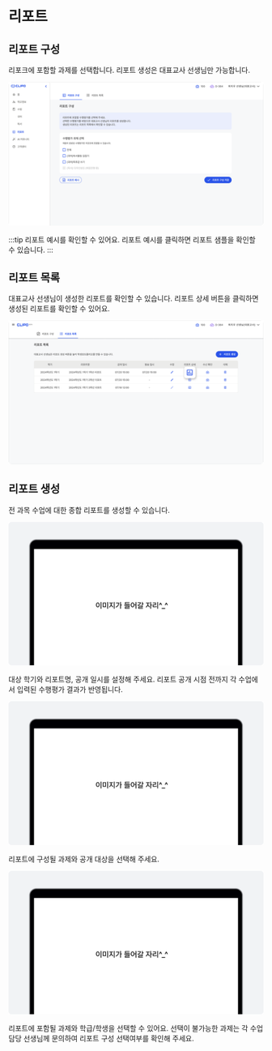 # 리포트

## 리포트 구성
리포크에 포함할 과제를 선택합니다.
리포트 생성은 대표교사 선생님만 가능합니다.

![이미지](./img/reportmake.png)
<p></p>

:::tip 리포트 예시를 확인할 수 있어요.
리포트 예시를 클릭하면 리포트 샘플을 확인할 수 있습니다.
:::

## 리포트 목록
대표교사 선생님이 생성한 리포트를 확인할 수 있습니다.
리포트 상세 버튼을 클릭하면 생성된 리포트를 확인할 수 있어요.

![이미지](./img/reportcheck.png)
<p></p>

## 리포트 생성 <Badge type="tip" text="대표교사" />
전 과목 수업에 대한 종합 리포트를 생성할 수 있습니다.

![이미지](./img/example.png)
<p></p>

대상 학기와 리포트명, 공개 일시를 설정해 주세요.
리포트 공개 시점 전까지 각 수업에서 입력된 수행평가 결과가 반영됩니다.

![이미지](./img/example.png)
<p></p>

리포트에 구성될 과제와 공개 대상을 선택해 주세요.

![이미지](./img/example.png)
<p></p>

리포트에 포함될 과제와 학급/학생을 선택할 수 있어요.
선택이 불가능한 과제는 각 수업 담당 선생님께 문의하여 리포트 구성 선택여부를 확인해 주세요.
